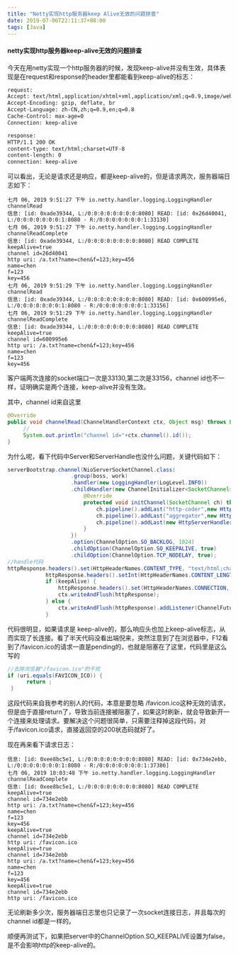 ```yaml
---
title: "Netty实现http服务器keep Alive无效的问题排查"
date: 2019-07-06T22:11:37+08:00
tags: [Java]
---
```


#### netty实现http服务器keep-alive无效的问题排查

今天在用netty实现一个http服务器的时候，发现keep-alive并没有生效，具体表现是在request和response的header里都能看到keep-alive的标志：

```html
request:
Accept: text/html,application/xhtml+xml,application/xml;q=0.9,image/webp,image/apng,*/*;q=0.8,application/signed-exchange;v=b3
Accept-Encoding: gzip, deflate, br
Accept-Language: zh-CN,zh;q=0.9,en;q=0.8
Cache-Control: max-age=0
Connection: keep-alive

response:
HTTP/1.1 200 OK
content-type: text/html;charset=UTF-8
content-length: 0
connection: keep-alive
```

可以看出，无论是请求还是响应，都是keep-alive的，但是请求两次，服务器端日志如下：

```
七月 06, 2019 9:51:27 下午 io.netty.handler.logging.LoggingHandler channelRead
信息: [id: 0xade39344, L:/0:0:0:0:0:0:0:0:8080] READ: [id: 0x26d40041, L:/0:0:0:0:0:0:0:1:8080 - R:/0:0:0:0:0:0:0:1:33130]
七月 06, 2019 9:51:27 下午 io.netty.handler.logging.LoggingHandler channelReadComplete
信息: [id: 0xade39344, L:/0:0:0:0:0:0:0:0:8080] READ COMPLETE
keepAlive=true
channel id=26d40041
http uri: /a.txt?name=chen&f=123;key=456
name=chen
f=123
key=456
七月 06, 2019 9:51:29 下午 io.netty.handler.logging.LoggingHandler channelRead
信息: [id: 0xade39344, L:/0:0:0:0:0:0:0:0:8080] READ: [id: 0x600995e6, L:/0:0:0:0:0:0:0:1:8080 - R:/0:0:0:0:0:0:0:1:33156]
七月 06, 2019 9:51:29 下午 io.netty.handler.logging.LoggingHandler channelReadComplete
信息: [id: 0xade39344, L:/0:0:0:0:0:0:0:0:8080] READ COMPLETE
keepAlive=true
channel id=600995e6
http uri: /a.txt?name=chen&f=123;key=456
name=chen
f=123
key=456
```

客户端两次连接的socket端口一次是33130,第二次是33156，channel id也不一样，证明确实是两个连接，keep-alive并没有生效。

其中，channel id来自这里

```java
@Override
public void channelRead(ChannelHandlerContext ctx, Object msg) throws Exception {
     //
     System.out.println("channel id="+ctx.channel().id());
}
```

为什么呢，看下代码中Server和ServerHandle也没什么问题，关键代码如下：

```java
serverBootstrap.channel(NioServerSocketChannel.class)
                    .group(boss, work)
                    .handler(new LoggingHandler(LogLevel.INFO))                    // handler在初始化时就会执行，可以设置打印日志级别
                    .childHandler(new ChannelInitializer<SocketChannel>() {
                        @Override
                        protected void initChannel(SocketChannel ch) throws Exception {
                            ch.pipeline().addLast("http-coder",new HttpServerCodec());
                            ch.pipeline().addLast("aggregator",new HttpObjectAggregator(1024*1024));  //在处理 POST消息体时需要加上
                            ch.pipeline().addLast(new HttpServerHandler());
                        }
                    })
                    .option(ChannelOption.SO_BACKLOG, 1024)
                    .childOption(ChannelOption.SO_KEEPALIVE, true)
                    .childOption(ChannelOption.TCP_NODELAY, true);
//handle代码
httpResponse.headers().set(HttpHeaderNames.CONTENT_TYPE, "text/html;charset=UTF-8");
            httpResponse.headers().setInt(HttpHeaderNames.CONTENT_LENGTH, httpResponse.content().readableBytes());
            if (keepAlive) {
                httpResponse.headers().set(HttpHeaderNames.CONNECTION, HttpHeaderValues.KEEP_ALIVE);
                ctx.writeAndFlush(httpResponse);
            } else {
                ctx.writeAndFlush(httpResponse).addListener(ChannelFutureListener.CLOSE);
            }
```

代码很明显，如果请求是 keep-alive的，那么响应头也加上keep-alive标志，从而实现了长连接。看了半天代码没看出端倪来，突然注意到了在浏览器中，F12看到了/favicon.ico的请求一直是pending的，也就是阻塞在了这里，代码里是这么写的

```java
//去除浏览器"/favicon.ico"的干扰
if (uri.equals(FAVICON_ICO)) {
      return ;
 }
```

这段代码来自我参考的别人的代码，本意是要忽略 /favicon.ico这种无效的请求，但是由于直接return了，导致当前连接被阻塞了，如果这时刷新，就会导致新开一个连接来处理请求。要解决这个问题很简单，只需要注释掉这段代码，对于/favicon.ico请求，直接返回空的200状态码就好了。

现在再来看下请求日志：

```
信息: [id: 0xee8bc5e1, L:/0:0:0:0:0:0:0:0:8080] READ: [id: 0x734e2ebb, L:/0:0:0:0:0:0:0:1:8080 - R:/0:0:0:0:0:0:0:1:37386]
七月 06, 2019 10:03:48 下午 io.netty.handler.logging.LoggingHandler channelReadComplete
信息: [id: 0xee8bc5e1, L:/0:0:0:0:0:0:0:0:8080] READ COMPLETE
keepAlive=true
channel id=734e2ebb
http uri: /a.txt?name=chen&f=123;key=456
name=chen
f=123
key=456
keepAlive=true
channel id=734e2ebb
http uri: /favicon.ico
keepAlive=true
channel id=734e2ebb
http uri: /a.txt?name=chen&f=123;key=456
name=chen
f=123
key=456
keepAlive=true
channel id=734e2ebb
http uri: /favicon.ico
```

无论刷新多少次，服务器端日志里也只记录了一次socket连接日志，并且每次的channel id都是一样的。

顺便再测试下，如果把server中的ChannelOption.SO_KEEPALIVE设置为false，是不会影响http的keep-alive的。
